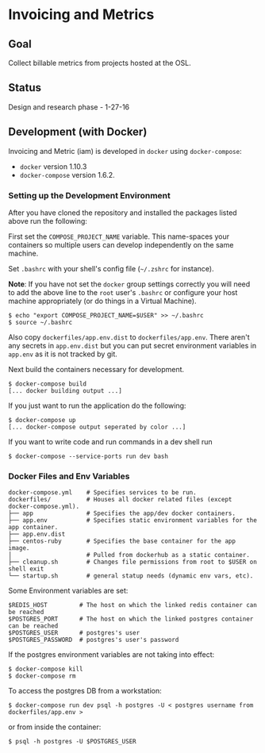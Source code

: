 # Invoicing and Metrics


## Goal

Collect billable metrics from projects hosted at the OSL.


## Status

Design and research phase - 1-27-16

## Development (with Docker)

Invoicing and Metric (iam) is developed in `docker` using `docker-compose`:

- `docker` version 1.10.3
- `docker-compose` version 1.6.2.

### Setting up the Development Environment

After you have cloned the repository and installed the packages listed above
run the following:

First set the `COMPOSE_PROJECT_NAME` variable. This name-spaces your containers
so multiple users can develop independently on the same machine.

Set `.bashrc` with your shell's config file (`~/.zshrc` for instance).

**Note**: If you have not set the `docker` group settings correctly you will
need to add the above line to the `root` user's `.bashrc` or configure your
host machine appropriately (or do things in a Virtual Machine).

```
$ echo "export COMPOSE_PROJECT_NAME=$USER" >> ~/.bashrc
$ source ~/.bashrc
```

Also copy `dockerfiles/app.env.dist` to `dockerfiles/app.env`. There aren't any
secrets in `app.env.dist` but you can put secret environment variables in
`app.env` as it is not tracked by git.

Next build the containers necessary for development.

```
$ docker-compose build
[... docker building output ...]
```

If you just want to run the application do the following:

```
$ docker-compose up
[... docker-compose output seperated by color ...]
```

If you want to write code and run commands in a dev shell run

```
$ docker-compose --service-ports run dev bash
```

### Docker Files and Env Variables

```
docker-compose.yml    # Specifies services to be run.
dockerfiles/          # Houses all docker related files (except docker-compose.yml).
├── app               # Specifies the app/dev docker containers.
├── app.env           # Specifies static environment variables for the app container.
├── app.env.dist
├── centos-ruby       # Specifies the base container for the app image.
│                     # Pulled from dockerhub as a static container.
├── cleanup.sh        # Changes file permissions from root to $USER on shell exit
└── startup.sh        # general statup needs (dynamic env vars, etc).
```

Some Environment variables are set:

```
$REDIS_HOST         # The host on which the linked redis container can be reached
$POSTGRES_PORT      # The host on which the linked postgres container can be reached
$POSTGRES_USER      # postgres's user
$POSTGRES_PASSWORD  # postgres's user's password
```

If the postgres environment variables are not taking into effect:
```
$ docker-compose kill
$ docker-compose rm
```
To access the postgres DB from a workstation:
```
$ docker-compose run dev psql -h postgres -U < postgres username from dockerfiles/app.env >
 ```
or from inside the container:
```
$ psql -h postgres -U $POSTGRES_USER
```
